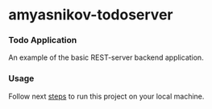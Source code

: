 # amyasnikov-todoserver
### Todo Application 
An example of the basic REST-server backend application.

### Usage
Follow next [steps](properties.example) to run this project on your local machine.
